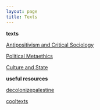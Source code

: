 ```yaml
---
layout: page
title: Texts
---
```



**texts** 


[Antipositivism and Critical Sociology](https://docs.google.com/document/d/16hgJnJAjq-xL_v3NLIf5o5NWlhl2OLfByyBDh0DCIgQ/edit)

[Political Metaethics](https://docs.google.com/document/d/1Mv4_C0bUuNrZ842LxiY4SsKW05xOaqyun93K0x9e-Xo/edit)

[Culture and State](https://docs.google.com/document/d/1bpHuioZjhtE1FjALjqBS-0WEaqwqV3keUhh1WznFHmE/edit)


**useful resources** 


[decolonizepalestine](https://decolonizepalestine.com)

[cooltexts](https://cooltexts.github.io) 
